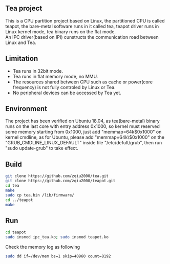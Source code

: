 ## Tea project  
This is a CPU partition project based on Linux, the partitioned CPU is called teapot, the bare-metal software runs in it called tea, teapot driver runs in Linux kernel mode, tea binary runs on the flat mode.  
An IPC driver(based on IPI) cunstructs the communication road between Linux and Tea.

## Limitation
* Tea runs in 32bit mode.
* Tea runs in flat memory mode, no MMU.
* The resources shared between CPU such as cache or power(core frequency) is not fully controled by Linux or Tea.
* No peripheral devices can be accessed by Tea yet. 

## Environment
The project has been verified on Ubuntu 18.04, as tea(bare-metal) binary runs on the last core with entry address 0x1000, so kernel must reserved some memory starting from 0x1000, just add "memmap=64k$0x1000" on kernel cmdline, as for Ubuntu, please add "memmap=64k\\\$0x1000" on the "GRUB_CMDLINE_LINUX_DEFAULT" inside file "/etc/defult/grub", then run "sudo update-grub" to take effect.

## Build
```bash
git clone https://github.com/zqiu2000/tea.git
git clone https://github.com/zqiu2000/teapot.git
cd tea
make
sudo cp tea.bin /lib/firmware/
cd ../teapot
make
```

## Run  
```bash
cd teapot
sudo insmod ipc_tea.ko; sudo insmod teapot.ko
```
Check the memory log as following
```bash
sudo dd if=/dev/mem bs=1 skip=40960 count=8192
```
